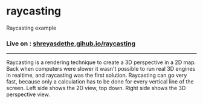 # raycasting
Raycasting example

### Live on : [shreyasdethe.gihub.io/raycasting](https://shreyasdethe.github.io/raycasting/)
---

Raycasting is a rendering technique to create a 3D perspective in a 2D map. Back when computers were slower it wasn't possible to run real 3D engines in realtime, and raycasting was the first solution. Raycasting can go very fast, because only a calculation has to be done for every vertical line of the screen. Left side shows the 2D view, top down. Right side shows the 3D perspective view.